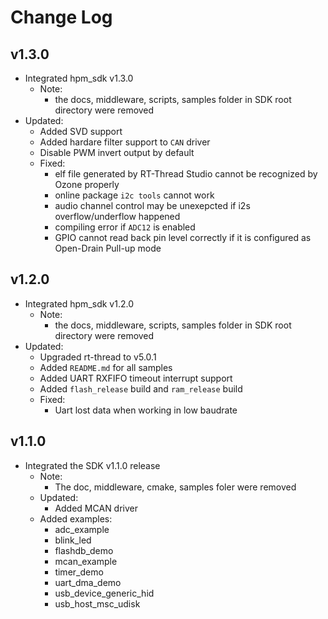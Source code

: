 # Change Log

## v1.3.0
- Integrated hpm_sdk v1.3.0
  - Note:
    - the docs, middleware, scripts, samples folder in SDK root directory were removed
- Updated:
    - Added SVD support
    - Added hardare filter support to `CAN` driver
    - Disable PWM invert output by default
  - Fixed:
    - elf file generated by RT-Thread Studio cannot be recognized by Ozone properly
    - online package `i2c tools` cannot work
    - audio channel control may be unexepcted if i2s overflow/underflow happened
    - compiling error if `ADC12` is enabled
    - GPIO cannot read back pin level correctly if it is configured as Open-Drain Pull-up mode

## v1.2.0
- Integrated hpm_sdk v1.2.0
  - Note:
    - the docs, middleware, scripts, samples folder in SDK root directory were removed
- Updated:
    - Upgraded rt-thread to v5.0.1
    - Added `README.md` for all samples
    - Added UART RXFIFO timeout interrupt support
    - Added `flash_release` build and `ram_release` build
  - Fixed:
    - Uart lost data when working in low baudrate

## v1.1.0
- Integrated the SDK v1.1.0 release
  - Note:
    - The doc, middleware, cmake, samples foler were removed
  - Updated:
    - Added MCAN driver
  - Added examples:
    - adc_example
    - blink_led
    - flashdb_demo
    - mcan_example
    - timer_demo
    - uart_dma_demo
    - usb_device_generic_hid
    - usb_host_msc_udisk
